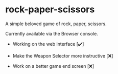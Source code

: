# rock-paper-scissors
A simple beloved game of rock, paper, scissors.

Currently available via the Browser console.

- Working on the web interface [✔️]

- Make the Weapon Selector more instructive [❌]

- Work on a better game end screen [❌]